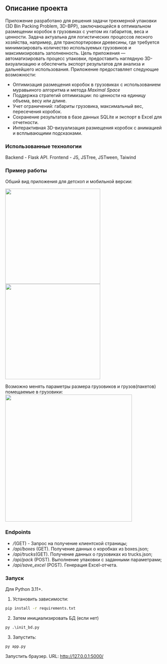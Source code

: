 ## Описание проекта

Приложение разработано для решения задачи трехмерной упаковки (3D Bin Packing Problem, 3D-BPP), заключающейся в оптимальном размещении коробок в грузовиках с учетом их габаритов, веса и ценности. Задача актуальна для логистических процессов лесного хозяйства, например, для транспортировки древесины, где требуется минимизировать количество используемых грузовиков и максимизировать заполненность. Цель приложения — автоматизировать процесс упаковки, предоставить наглядную 3D-визуализацию и обеспечить экспорт результатов для анализа и дальнейшего использования.
Приложение предоставляет следующие возможности:
-	Оптимизация размещения коробок в грузовиках с использованием муравьиного алгоритма и метода _Maximal Space_
-	Поддержка стратегий оптимизации: по ценности на единицу объема, весу или длине.
-	Учет ограничений: габариты грузовика, максимальный вес, пересечения коробок.
-	Сохранение результатов в базе данных SQLite и экспорт в Excel для отчетности.
-	Интерактивная 3D-визуализация размещения коробок с анимацией и всплывающими подсказками.

### Использованные технологии
Backend - Flask API.
Frontend - JS, JSTree, JSTween, Taiwind



### Пример работы
Обший вид приложения для детскоп и мобильной версии:

<img src="https://github.com/user-attachments/assets/7766d24b-ed04-4c84-bfb6-f07919809053"  widht="300" height="300" /> <img src="https://github.com/user-attachments/assets/a0ef94ab-928f-4618-9591-f4aaa1dd41f7" widht="300" height="300" />

Возможно менять параметры размера грузовиков и грузов(пакетов) помещаемые в грузовики:
<img src="https://github.com/user-attachments/assets/ba8d4f30-3d66-40a4-8e76-b95a2802f8d6"  widht="400" height="400" />

### Endpoints

- _/_(GET) - Запрос на получение клиентской страницы;
-	_/api/boxes_ (GET). Получение данных о коробках из boxes.json;
-	_/api/trucks_(GET). Получение данных о грузовиках из trucks.json;
-	_/api/pack_ (POST). Выполнение упаковки с заданными параметрами;
-	_/api/save_excel_ (POST). Генерация Excel-отчета.



### Запуск
Для Python 3.11+.
1. Установить зависимости:
``` cmd
pip install -r requirements.txt
```
2. Затем инициализировать БД (если нет)
```cmd
py .\init_bd.py
```
3. Запустить:
```cmd
py app.py
```
Запустить браузер. URL: http://127.0.0.1:5000/
